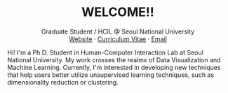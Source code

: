 
<p align="center">
  <h1 align="center">WELCOME!!</h1>
  <p align="center">
    Graduate Student / HCIL @ Seoul National University 
    <br />
    <a href="https://hyeonjeon.com/">Website</a>
    ·
    <a href="https://hyeonword.com/cv/cv.pdf">Curriculum Vitae</a>
    ·
    <a href="mailto: hj@hcil.snu.ac.kr">Email</a>
  </p>
</p>


Hi! I'm a Ph.D. Student in Human-Computer Interaction Lab at Seoul National University. My work crosses the realms of Data Visualization and Machine Learning. Currently, I'm interested in developing new techniques that help users better utilize unsupervised learning techniques, such as dimensionality reduction or clustering.
